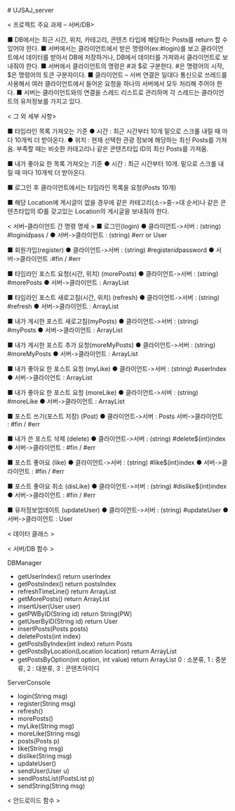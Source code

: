 ﻿
﻿# UJSAJ_server

< 프로젝트 주요 과제 – 서버/DB>

■ DB에서는 최근 시간, 위치, 카테고리, 콘텐츠 타입에 해당하는 Posts를 return 할 수 있어야 한다. 
■ 서버에서는 클라이언트에서 받은 명령어(ex:#login)를 보고 클라이언트에서 데이터를 받아서 DB에 저장하거나, DB에서 데이터를 가져와서 클라이언트로 보내줘야 한다.
■ 서버에서 클라이언트의 명령은 #과 $로 구분한다. #은 명령어의 시작, $은 명령어의 토큰 구분자이다.
■ 클라이언트 – 서버 연결은 일대다 통신으로 쓰레드를 사용해서 여러 클라이언트에서 들어온 요청을 하나의 서버에서 모두 처리해 주어야 한다.
■ 서버는 클라이언트와의 연결을 스레드 리스트로 관리하며 각 스레드는 클라이언트의 유저정보를 가지고 있다.


< 그 외 세부 사항>

■ 타임라인 목록 가져오는 기준
● 시간 : 최근 시간부터 10개 밑으로 스크롤 내릴 때 마다 10개씩 더 받아온다.
● 위치 : 현재 선택한 관광 정보에 해당하는 최신 Posts를 가져옴. 부족할 때는 비슷한 카테고리나 같은 콘텐츠타입 ID의 최신 Posts를 가져옴.

■ 내가 좋아요 한 목록 가져오는 기준
● 시간 : 최근 시간부터 10개. 밑으로 스크롤 내릴 때 마다 10개씩 더 받아온다.

■ 로그인 후 클라이언트에서는 타임라인 목록을 요청(Posts 10개)

■ 해당 Location에 게시글이 없을 경우에 같은 카테고리(소->중->대 순서)나 같은 콘텐츠타입의 ID를 갖고있는 Location의 게시글을 보내줘야 한다.

< 서버-클라이언트 간 명령 명세 >
■ 로그인(login)
● 클라이언트->서버 : (string) #login$id$pass / 
● 서버->클라이언트 : (string) #err or User

■ 회원가입(register)
● 클라이언트->서버 : (string) #register$id$password
● 서버->클라이언트 :#fin / #err

■ 타임라인 포스트 요청(시간, 위치) (morePosts)
● 클라이언트->서버 : (string) #morePosts
● 서버->클라이언트 : ArrayList<Posts>

■ 타임라인 포스트 새로고침(시간, 위치) (refresh)
● 클라이언트->서버 : (string) #refresh
● 서버->클라이언트 : ArrayList<Posts>

■ 내가 게시한 포스트 새로고침(myPosts)
● 클라이언트->서버 : (string) #myPosts
● 서버->클라이언트 : ArrayList<Posts>

■ 내가 게시한 포스트 추가 요청(moreMyPosts)
● 클라이언트->서버 : (string) #moreMyPosts
● 서버->클라이언트 : ArrayList<Posts>
  
■ 내가 좋아요 한 포스트 요청 (myLike)
● 클라이언트->서버 : (string) #userIndex
● 서버->클라이언트 : ArrayList<Posts>

■ 내가 좋아요 한 포스트  요청 (moreLike)
● 클라이언트->서버 : (string) #moreLike
● 서버->클라이언트 : ArrayList<Posts>

■ 포스트 쓰기(포스트 저장) (Post)
● 클라이언트->서버 : Posts
서버->클라이언트   : #fin / #err

■ 내가 쓴 포스트 삭제 (delete)
● 클라이언트->서버 : (string) #delete$(int)index
● 서버->클라이언트 : #fin / #err

■ 포스트 좋아요 (like)
● 클라이언트->서버 : (string) #like$(int)index
● 서버->클라이언트 : #fin / #err

■ 포스트 좋아요 취소 (disLike)
● 클라이언트->서버 : (string) #dislike$(int)index
● 서버->클라이언트 : #fin / #err

■ 유저정보업데이트 (updateUser)
● 클라이언트->서버 : (string) #updateUser
● 서버->클라이언트 : User

< 데이터 클래스 >


< 서버/DB 함수 >

DBManager
- getUserIndex() return userIndex
- getPostsIndex() return postsIndex
- refreshTimeLine() return ArrayList<Posts>
- getMorePosts() return ArrayList<Posts>
- insertUser(User user)
- getPWByID(String id) return String(PW)
- getUserByID(String id) return User
- insertPosts(Posts posts)
- deletePosts(int index)
- getPostsByIndex(int index) return Posts
- getPostsByLocation(Location location) return ArrayList<Posts>
- getPostsByOption(int option, int value) return ArrayList<Posts>
0 : 소분류, 1 : 중분류, 2 : 대분류, 3 : 콘텐츠아이디

ServerConsole
- login(String msg) 
- register(String msg) 
- refresh()
- morePosts()
- myLike(String msg)
- moreLike(String msg)
- posts(Posts p)
- like(String msg)
- dislike(String msg)
- updateUser()
- sendUser(User u)
- sendPostsList(PostsList p)
- sendString(String msg)

< 안드로이드 함수 >
